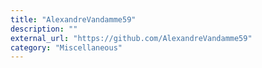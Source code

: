 ```yaml
---
title: "AlexandreVandamme59"
description: ""
external_url: "https://github.com/AlexandreVandamme59"
category: "Miscellaneous"
---
```

